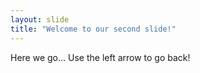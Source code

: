 ```yaml
---
layout: slide
title: "Welcome to our second slide!"
---
```

Here we go...
Use the left arrow to go back!

